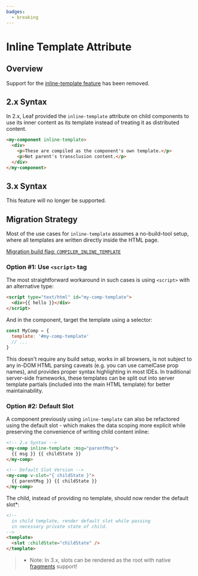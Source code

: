 ```yaml
---
badges:
  - breaking
---
```


# Inline Template Attribute <MigrationBadges :badges="$frontmatter.badges" />

## Overview

Support for the [inline-template feature](https://leafphp.org/v2/docs/components-edge-cases.html#Inline-Templates) has been removed.

## 2.x Syntax

In 2.x, Leaf provided the `inline-template` attribute on child components to use its inner content as its template instead of treating it as distributed content.

```html
<my-component inline-template>
  <div>
    <p>These are compiled as the component's own template.</p>
    <p>Not parent's transclusion content.</p>
  </div>
</my-component>
```

## 3.x Syntax

This feature will no longer be supported.

## Migration Strategy

Most of the use cases for `inline-template` assumes a no-build-tool setup, where all templates are written directly inside the HTML page.

[Migration build flag: `COMPILER_INLINE_TEMPLATE`](migration-build.html#compat-configuration)

### Option #1: Use `<script>` tag

The most straightforward workaround in such cases is using `<script>` with an alternative type:

```html
<script type="text/html" id="my-comp-template">
  <div>{{ hello }}</div>
</script>
```

And in the component, target the template using a selector:

```js
const MyComp = {
  template: '#my-comp-template'
  // ...
}
```

This doesn't require any build setup, works in all browsers, is not subject to any in-DOM HTML parsing caveats (e.g. you can use camelCase prop names), and provides proper syntax highlighting in most IDEs. In traditional server-side frameworks, these templates can be split out into server template partials (included into the main HTML template) for better maintainability.

### Option #2: Default Slot

A component previously using `inline-template` can also be refactored using the default slot - which makes the data scoping more explicit while preserving the convenience of writing child content inline:

```html
<!-- 2.x Syntax -->
<my-comp inline-template :msg="parentMsg">
  {{ msg }} {{ childState }}
</my-comp>

<!-- Default Slot Version -->
<my-comp v-slot="{ childState }">
  {{ parentMsg }} {{ childState }}
</my-comp>
```

The child, instead of providing no template, should now render the default slot\*:

```html
<!--
  in child template, render default slot while passing
  in necessary private state of child.
-->
<template>
  <slot :childState="childState" />
</template>
```

> - Note: In 3.x, slots can be rendered as the root with native [fragments](/docs/migration/fragments) support!
